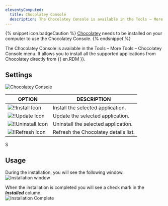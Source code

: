 ```yaml
---
eleventyComputed:
  title: Chocolatey Console
  description: The Chocolatey Console is available in the Tools – More Tools – Chocolatey Console menu. It allows you to install all the supported applications from Chocolatey directly from {{ en.RDM }}. 
---
```

{% snippet icon.badgeCaution %} 
[Chocolatey](https://chocolatey.org/) needs to be installed on your computer to use the Chocolatey Console. 
{% endsnippet %}
 
The Chocolatey Console is available in the Tools – More Tools – Chocolatey Console menu. It allows you to install all the supported applications from Chocolatey directly from {{ en.RDM }}. 

## Settings 

![Chocolatey Console](https://webdevolutions.azureedge.net/docs/en/rdm/windows/clip10371.png) 

| OPTION       | DESCRIPTION                          |
|--------------|--------------------------------------|
| ![!!Install Icon](https://webdevolutions.azureedge.net/docs/en/rdm/windows/clip10859.png) | Install the selected application.   |
| ![!!Update Icon](https://webdevolutions.azureedge.net/docs/en/rdm/windows/clip10860.png) | Update the selected application.     |
| ![!!Uninstall Icon](https://webdevolutions.azureedge.net/docs/en/rdm/windows/clip10861.png) | Uninstall the selected application.                                                                                                                     |
| ![!!Refresh Icon](https://webdevolutions.azureedge.net/docs/en/rdm/windows/clip10862.png) | Refresh the Chocolatey details list.          |
S
## Usage 

During the installation, you will see the following window.  
![Installation window](https://webdevolutions.azureedge.net/docs/en/rdm/windows/clip10372.png) 

When the installation is completed you will see a check mark in the ***Installed*** column.  
![Installation Complete](https://webdevolutions.azureedge.net/docs/en/rdm/windows/clip10405.png) 
